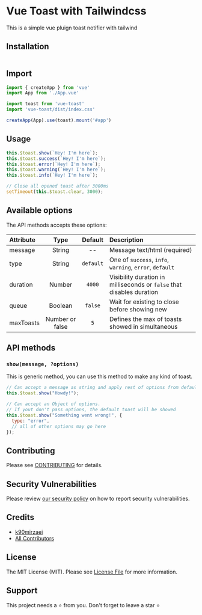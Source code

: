 # Vue Toast with Tailwindcss

This is a simple vue pluign toast notifier with tailwind

## Installation

```bash

```


## Import

```js
import { createApp } from 'vue'
import App from './App.vue'

import toast from 'vue-toast'
import 'vue-toast/dist/index.css'

createApp(App).use(toast).mount('#app')

```

## Usage

```js
this.$toast.show(`Hey! I'm here`);
this.$toast.success(`Hey! I'm here`);
this.$toast.error(`Hey! I'm here`);
this.$toast.warning(`Hey! I'm here`);
this.$toast.info(`Hey! I'm here`);

// Close all opened toast after 3000ms
setTimeout(this.$toast.clear, 3000);
```

## Available options

The API methods accepts these options:

| Attribute     |      Type       |    Default     | Description                                                                   |
| :------------ | :-------------: | :------------: | :---------------------------------------------------------------------------- |
| message       |     String      |       --       | Message text/html (required)                                                  |
| type          |     String      |   `default`    | One of `success`, `info`, `warning`, `error`, `default`                       |
| duration      |      Number     |     `4000`     | Visibility duration in milliseconds or `false` that disables duration         |
| queue         |     Boolean     |    `false`     | Wait for existing to close before showing new                                 |
| maxToasts     | Number or false |      `5`       | Defines the max of toasts showed in simultaneous                              |


## API methods

### `show(message, ?options)`

This is generic method, you can use this method to make any kind of toast.

```js
// Can accept a message as string and apply rest of options from defaults
this.$toast.show("Howdy!");

// Can accept an Object of options.
// If yout don't pass options, the default toast will be showed
this.$toast.show("Something went wrong!", {
  type: "error",
  // all of other options may go here
});
```

## Contributing

Please see [CONTRIBUTING](.github/CONTRIBUTING.md) for details.

## Security Vulnerabilities

Please review [our security policy](../../security/policy) on how to report security vulnerabilities.

## Credits

-   [k90mirzaei](https://github.com/k90mirzaei)
-   [All Contributors](../../contributors)

## License

The MIT License (MIT). Please see [License File](LICENSE.md) for more information.

## Support

This project needs a ⭐️ from you. Don't forget to leave a star ⭐️

